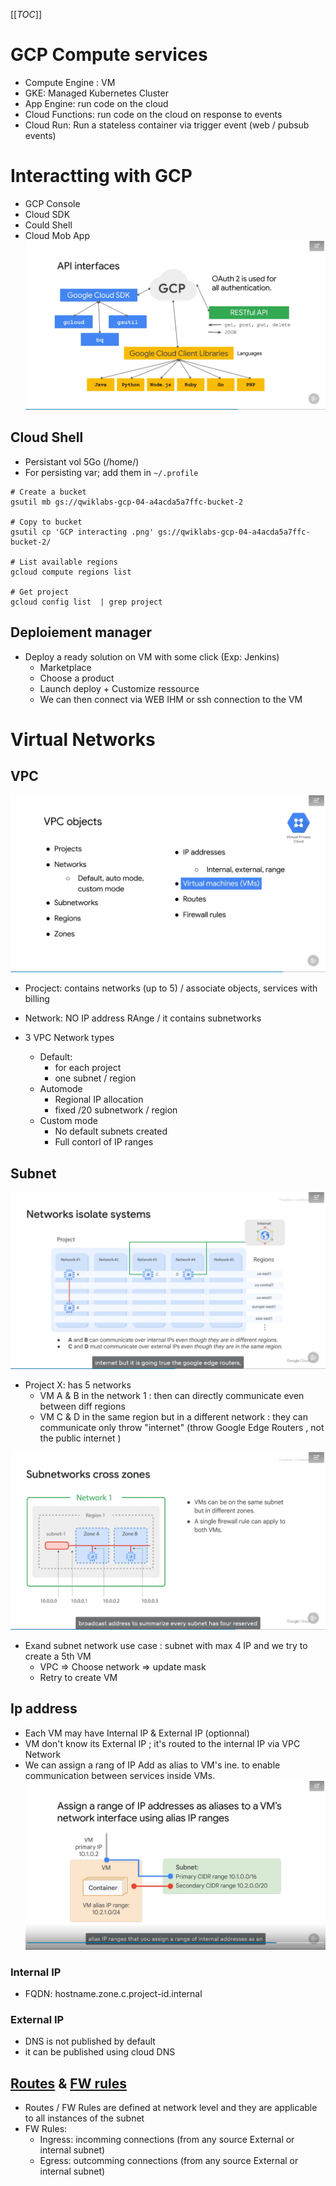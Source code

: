 [[_TOC_]]
# GCP Compute services
* Compute Engine : VM
* GKE: Managed Kubernetes Cluster
* App Engine: run code on the cloud
* Cloud Functions: run code on the cloud on response to events 
* Cloud Run: Run a stateless container via trigger event (web / pubsub events)

# Interactting with GCP
* GCP Console
* Cloud SDK
* Could Shell
* Cloud Mob App 
![](img/GCP%20interacting%20.png)

## Cloud Shell
* Persistant vol 5Go (/home/)
* For persisting var; add them in `~/.profile`
```shell
# Create a bucket
gsutil mb gs://qwiklabs-gcp-04-a4acda5a7ffc-bucket-2

# Copy to bucket
gsutil cp 'GCP interacting .png' gs://qwiklabs-gcp-04-a4acda5a7ffc-bucket-2/

# List available regions
gcloud compute regions list

# Get project
gcloud config list  | grep project 

```
## Deploiement manager
* Deploy a ready solution on VM with some click (Exp: Jenkins)
  * Marketplace
  * Choose a product
  * Launch deploy + Customize ressource
  * We can then connect via WEB IHM or ssh connection to the VM

# Virtual Networks
## VPC
![](img/GPC%20VPC%20object.png)
* Procject: contains networks (up to 5) / associate objects, services with billing
* Network: NO IP address RAnge / it contains subnetworks

* 3 VPC Network types
  * Default: 
    * for each project 
    * one subnet / region
  * Automode
    * Regional IP allocation 
    * fixed /20 subnetwork / region
  * Custom mode
    * No default subnets created
    * Full contorl of IP ranges

## Subnet
![](img/GCP%20subnet%20zone.png)

* Project X: has 5 networks
  * VM A & B in the network 1 : then can directly communicate even between diff regions
  * VM C & D in the same region but in a different network : they can communicate only throw "internet" (throw Google Edge Routers , not the public internet )

![](img/GCP%20subnet.png)
* Exand subnet network use case : subnet with max 4 IP and we try to create a 5th VM
  * VPC => Choose network => update mask 
  * Retry to create VM

## Ip address
* Each VM may have Internal IP & External IP (optionnal)
* VM don't know its External IP ; it's routed to the internal IP via VPC Network
* We can assign a rang of IP Add as alias to VM's ine. to enable communication between services inside VMs.
![](img/GCP%20Subnet%20alias.png)
### Internal IP
* FQDN: hostname.zone.c.project-id.internal

### External IP
* DNS is not published by default
* it can be published using cloud DNS

## [Routes](https://console.cloud.google.com/networking/routes/list) & [FW rules](https://console.cloud.google.com/networking/firewalls/list)
* Routes / FW Rules are defined at network level and they are applicable to all instances of the subnet
* FW Rules:
  * Ingress: incomming connections (from any source External or internal subnet)
  * Egress: outcomming connections (from any source External or internal subnet)
